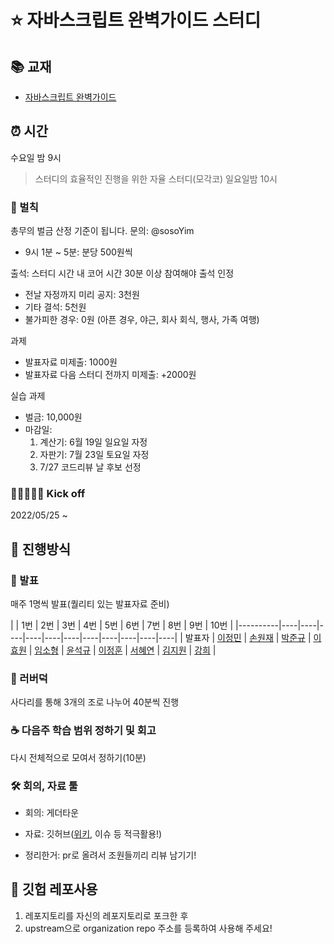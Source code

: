 # ⭐️ 자바스크립트 완벽가이드 스터디

## 📚 교재

- [자바스크립트 완벽가이드](http://www.yes24.com/Product/Goods/108450351)


## ⏰ 시간

수요일 밤 9시

> 스터디의 효율적인 진행을 위한 자율 스터디(모각코) 일요일밤 10시

### 👻 벌칙

총무의 벌금 산정 기준이 됩니다. 문의: @sosoYim 
- 9시 1분 ~ 5분: 분당 500원씩

출석: 스터디 시간 내 코어 시간 30분 이상 참여해야 출석 인정
- 전날 자정까지 미리 공지: 3천원
- 기타 결석: 5천원
- 불가피한 경우: 0원 (아픈 경우, 야근, 회사 회식, 행사, 가족 여행)

과제
- 발표자료 미제출: 1000원
- 발표자료 다음 스터디 전까지 미제출: +2000원

실습 과제
- 벌금: 10,000원
- 마감일:
  1. 계산기: 6월 19일 일요일 자정
  2. 자판기: 7월 23일 토요일 자정
  3. 7/27 코드리뷰 날 후보 선정


### 🏃🏻🏃🏻‍♀️ Kick off

2022/05/25 ~

## 📝 진행방식

### 🎤 발표

매주 1명씩 발표(퀄리티 있는 발표자료 준비)

|          | 1번 | 2번 | 3번 | 4번 | 5번 | 6번 | 7번 | 8번 | 9번 | 10번 |
|----------|----|----|----|----|----|----|----|----|----|----|----|
| 발표자 | [이정민](https://github.com/hustle-dev) | [손원재](https://github.com/sonwonjae) | [박준규](https://github.com/jkpark104) | [이효원](https://github.com/hhhyyo) | [임소형](https://github.com/sosoYim) | [윤석규](https://github.com/dbstjrrb12) | [이정훈](https://github.com/jhyj0521) | [서혜연](https://github.com/skojphy) | [김지원](https://github.com/jiwonkim0131) | [강희](https://github.com/kheeyaa) |


### 🐥 러버덕

사다리를 통해 3개의 조로 나누어 40분씩 진행

### ☕️ 다음주 학습 범위 정하기 및 회고

다시 전체적으로 모여서 정하기(10분)

### 🛠 회의, 자료 툴

- 회의: 게더타운
- 자료: 깃허브([위키](https://github.com/FEonTheBlock/JavaScript_The-Definitive-Guide/wiki), 이슈 등 적극활용!)

- 정리한거: pr로 올려서 조원들끼리 리뷰 남기기!

## 📜 깃헙 레포사용

1. 레포지토리를 자신의 레포지토리로 포크한 후
2. upstream으로 organization repo 주소를 등록하여 사용해 주세요!
